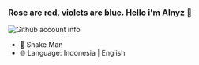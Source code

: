 ### Rose are red, violets are blue. Hello i'm [Alnyz](https://github.com/alnyz) 👋

![Github account info](https://metrics.lecoq.io/alnyz?template=classic&config.timezone=Indonesia)


- 🐍 Snake Man
- 🌐 Language: Indonesia  | English
</details>
